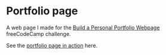 # Portfolio page

A web page I made for the [Build a Personal Portfolio Webpage](https://www.freecodecamp.org/learn/responsive-web-design/responsive-web-design-projects/build-a-personal-portfolio-webpage) freeCodeCamp challenge.

See the [portfolio page in action](https://steviegill-webportfolio.netlify.app/) here.
